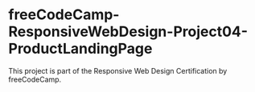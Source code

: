# freeCodeCamp-ResponsiveWebDesign-Project04-ProductLandingPage
 This project is part of the Responsive Web Design Certification by freeCodeCamp. 
